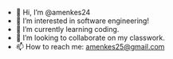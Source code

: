 - 👋 Hi, I’m @amenkes24
- 👀 I’m interested in software engineering!
- 🌱 I’m currently learning coding.
- 💞️ I’m looking to collaborate on my classwork.
- 📫 How to reach me: amenkes25@gmail.com

<!---
amenkes24/amenkes24 is a ✨ special ✨ repository because its `README.md` (this file) appears on your GitHub profile.
You can click the Preview link to take a look at your changes.
--->
